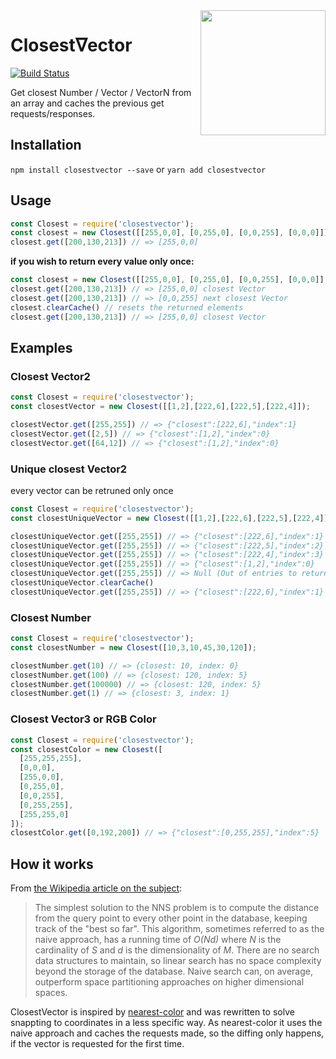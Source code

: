 <img align="right" height="200" width="200" src="http://svgshare.com/i/3J7.svg">

# Closestᐁector
[![Build Status](https://travis-ci.org/meodai/ClosestVector.svg?branch=master)](https://travis-ci.org/meodai/ClosestVector)

Get closest Number / Vector / VectorN from an array and caches the previous get requests/responses.

## Installation
`npm install closestvector --save` or `yarn add closestvector`

## Usage
```javascript
const Closest = require('closestvector');
const closest = new Closest([[255,0,0], [0,255,0], [0,0,255], [0,0,0]]);
closest.get([200,130,213]) // => [255,0,0]
```

**if you wish to return every value only once:**
```javascript
const closest = new Closest([[255,0,0], [0,255,0], [0,0,255], [0,0,0]], true);
closest.get([200,130,213]) // => [255,0,0] closest Vector
closest.get([200,130,213]) // => [0,0,255] next closest Vector
closest.clearCache() // resets the returned elements
closest.get([200,130,213]) // => [255,0,0] closest Vector
``` 

## Examples
### Closest Vector2 
```javascript
const Closest = require('closestvector');
const closestVector = new Closest([[1,2],[222,6],[222,5],[222,4]]);

closestVector.get([255,255]) // => {"closest":[222,6],"index":1}
closestVector.get([2,5]) // => {"closest":[1,2],"index":0}
closestVector.get([64,12]) // => {"closest":[1,2],"index":0}
```

### Unique closest Vector2
every vector can be retruned only once

```javascript
const Closest = require('closestvector');
const closestUniqueVector = new Closest([[1,2],[222,6],[222,5],[222,4]], true);

closestUniqueVector.get([255,255]) // => {"closest":[222,6],"index":1}
closestUniqueVector.get([255,255]) // => {"closest":[222,5],"index":2}
closestUniqueVector.get([255,255]) // => {"closest":[222,4],"index":3}
closestUniqueVector.get([255,255]) // => {"closest":[1,2],"index":0}
closestUniqueVector.get([255,255]) // => Null (Out of entries to return)
closestUniqueVector.clearCache()
closestUniqueVector.get([255,255]) // => {"closest":[222,6],"index":1}

```

### Closest Number
```javascript
const Closest = require('closestvector');
const closestNumber = new Closest([10,3,10,45,30,120]);

closestNumber.get(10) // => {closest: 10, index: 0}
closestNumber.get(100) // => {closest: 120, index: 5}
closestNumber.get(100000) // => {closest: 120, index: 5}
closestNumber.get(1) // => {closest: 3, index: 1}
```

### Closest Vector3 or RGB Color 
```javascript
const Closest = require('closestvector');
const closestColor = new Closest([
  [255,255,255],
  [0,0,0],
  [255,0,0],
  [0,255,0],
  [0,0,255],
  [0,255,255],
  [255,255,0]
]);
closestColor.get([0,192,200]) // => {"closest":[0,255,255],"index":5}
```

## How it works

From [the Wikipedia article on the subject](http://en.wikipedia.org/wiki/Nearest_neighbor_search):
> The simplest solution to the NNS problem is to compute the distance from the query point 
> to every other point in the database, keeping track of the "best so far". This algorithm, 
> sometimes referred to as the naive approach, has a running time of *O(Nd)* where *N* is 
> the cardinality of *S* and *d* is the dimensionality of *M*. There are no search data 
> structures to maintain, so linear search has no space complexity beyond the storage of the 
> database. Naive search can, on average, outperform space partitioning approaches on higher 
> dimensional spaces.

ClosestVector is inspired by [nearest-color](https://github.com/dtao/nearest-color/) and was rewritten to solve snappting to coordinates in a less specific way. As nearest-color it uses the naive approach and caches the requests made, so the diffing only happens, if the vector is requested for the first time.
